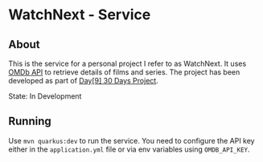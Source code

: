 # WatchNext - Service
## About
This is the service for a personal project I refer to as WatchNext.
It uses [OMDb API](http://www.omdbapi.com/) to retrieve details of films and series.
The project has been developed as part of [Day[9] 30 Days Project](https://day9.tv/dk30/project/603a211332ade2445d9d56d2).

State: In Development

## Running
Use `mvn quarkus:dev` to run the service. You need to configure the API key either in the `application.yml` file or via env variables using `OMDB_API_KEY`.

